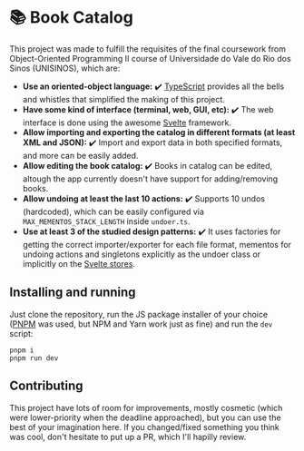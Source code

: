 # 📚 Book Catalog

This project was made to fulfill the requisites of the final coursework from Object-Oriented Programming II course of Universidade do Vale do Rio dos Sinos (UNISINOS), which are:

- **Use an oriented-object language:** ✔️ [TypeScript](https://www.typescriptlang.org/) provides all the bells and whistles that simplified the making of this project.
- **Have some kind of interface (terminal, web, GUI, etc):** ✔️ The web interface is done using the awesome [Svelte](https://svelte.dev/) framework.
- **Allow importing and exporting the catalog in different formats (at least XML and JSON):** ✔️ Import and export data in both specified formats, and more can be easily added.
- **Allow editing the book catalog:** ✔️ Books in catalog can be edited, altough the app currently doesn't have support for adding/removing books.
- **Allow undoing at least the last 10 actions:** ✔️ Supports 10 undos (hardcoded), which can be easily configured via `MAX_MEMENTOS_STACK_LENGTH` inside `undoer.ts`.
- **Use at least 3 of the studied design patterns:** ✔️ It uses factories for getting the correct importer/exporter for each file format, mementos for undoing actions and singletons explicitly as the undoer class or implicitly on the [Svelte stores](https://vercel.com/docs/beginner-sveltekit/svelte-stores).

## Installing and running

Just clone the repository, run the JS package installer of your choice ([PNPM](https://pnpm.io/) was used, but NPM and Yarn work just as fine) and run the `dev` script:

```npm
pnpm i
pnpm run dev
```

## Contributing

This project have lots of room for improvements, mostly cosmetic (which were lower-priority when the deadline approached), but you can use the best of your imagination here.
If you changed/fixed something you think was cool, don't hesitate to put up a PR, which I'll hapilly review.
